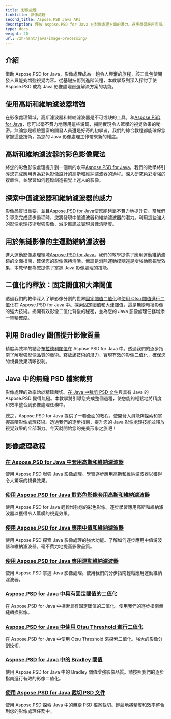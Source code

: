 ```yaml
---
title: 影像處理
linktitle: 影像處理
second_title: Aspose.PSD Java API
description: 釋放 Aspose.PSD for Java 在影像處理方面的潛力。逐步學習應用高斯、維納、中位數和運動維納濾波器。
type: docs
weight: 20
url: /zh-hant/java/image-processing/
---
```

## 介紹

借助 Aspose.PSD for Java，影像處理成為一趟令人興奮的旅程，該工具包使開發人員能夠增強視覺內容。從基礎技術到進階流程，本教學系列深入探討了使 Aspose.PSD 成為 Java 影像處理首選解決方案的功能。

## 使用高斯和維納濾波器增強

在影像處理領域，高斯濾波器和維納濾波器是不可或缺的工具。和[Aspose.PSD for Java](./apply-gaussian-wiener-filters/)，您可以毫不費力地應用這些濾鏡，揭開實現令人驚嘆的視覺效果的秘密。無論您是經驗豐富的開發人員還是好奇的初學者，我們的綜合教程都能確保您掌握這些技術，為您的 Java 影像處理工作帶來新的維度。

## 高斯和維納濾波器的彩色影像魔法

將您的彩色影像處理提升到一個新的水平[Aspose.PSD for Java](./apply-gaussian-wiener-filters-color-image/)。我們的教學將引導您完成應用專為彩色影像設計的高斯和維納濾波器的過程。深入研究色彩增強的複雜性，並學習如何輕鬆創造視覺上迷人的影像。

## 探索中值濾波器和維納濾波器的威力

影像品質很重要，並且[Aspose.PSD for Java](./apply-median-wiener-filters/)使您能夠毫不費力地提升它。當我們引導您完成逐步過程時，您將發現中值濾波器和維納濾波器的潛力。利用這些強大的影像處理技術增強影像、減少雜訊並實現最佳清晰度。

## 用於無縫影像的主運動維納濾波器

進入運動影像處理領域[Aspose.PSD for Java](./apply-motion-wiener-filters/)。我們的教學提供了應用運動維納濾鏡的全面指南，確保您的影像保持清晰。無論是消除運動模糊還是增強動態視覺效果，本教學都為您提供了掌握 Java 影像處理的技能。

## 二值化的釋放：固定閾值和大津閾值

透過我們的教學深入了解影像分割的世界[固定閾值二值化](./binarization-fixed-threshold/)和[使用 Otsu 閾值進行二值化](./binarization-otsu-threshold/)在 Aspose.PSD for Java 中。探索固定閾值和大津閾值，這是無縫轉換影像的強大技術。揭開有效影像二值化背後的秘密，並為您的 Java 影像處理任務增添一絲精確度。

## 利用 Bradley 閾值提升影像質量

精度與效率的結合[布拉德利閾值](./bradley-thresholding/)在 Aspose.PSD for Java 中。透過我們的逐步指南了解增強影像品質的藝術。釋放該技術的潛力，實現有效的影像二值化，確保您的視覺效果清晰銳利。

## Java 中的無縫 PSD 檔案裁剪

影像處理的效率始於精確裁切。[在 Java 中裁剪 PSD 文件](./crop-psd-file/)與具有 Java 的 Aspose.PSD 變得無縫。本教學將引導您完成整個過程，使您能夠輕鬆地將精度和效率整合到影像處理任務中。

總之，Aspose.PSD for Java 提供了一套全面的教程，使開發人員能夠探索和掌握高階影像處理技術。透過我們的逐步指南，提升您的 Java 影像處理技能並釋放視覺效果的全部潛力。今天就開始您的完美形象之旅吧！
## 影像處理教程
### [在 Aspose.PSD for Java 中套用高斯和維納濾波器](./apply-gaussian-wiener-filters/)
使用 Aspose.PSD 增強 Java 影像處理。學習逐步應用高斯和維納濾波器以獲得令人驚嘆的視覺效果。
### [使用 Aspose.PSD for Java 對彩色影像套用高斯和維納濾波器](./apply-gaussian-wiener-filters-color-image/)
使用 Aspose.PSD for Java 輕鬆增強您的彩色影像。逐步學習應用高斯和維納濾波器以獲得令人驚嘆的視覺效果。
### [使用 Aspose.PSD for Java 應用中值和維納濾波器](./apply-median-wiener-filters/)
使用 Aspose.PSD 探索 Java 影像處理的強大功能。了解如何逐步應用中值濾波器和維納濾波器。毫不費力地提高影像品質。
### [使用 Aspose.PSD for Java 應用運動維納濾波器](./apply-motion-wiener-filters/)
使用 Aspose.PSD 掌握 Java 影像處理。使用我們的分步指南輕鬆應用運動維納濾波器。
### [Aspose.PSD for Java 中具有固定閾值的二值化](./binarization-fixed-threshold/)
在 Aspose.PSD for Java 中探索具有固定閾值的二值化。使用我們的逐步指南無縫轉換影像。
### [Aspose.PSD for Java 中使用 Otsu Threshold 進行二值化](./binarization-otsu-threshold/)
在 Aspose.PSD for Java 中使用 Otsu Threshold 來探索二值化。強大的影像分割技術。
### [Aspose.PSD for Java 中的 Bradley 閾值](./bradley-thresholding/)
使用 Aspose.PSD for Java 中的 Bradley 閾值增強影像品質。請按照我們的逐步指南進行有效的影像二值化。
### [使用 Aspose.PSD for Java 裁切 PSD 文件](./crop-psd-file/)
使用 Aspose.PSD 探索 Java 中的無縫 PSD 檔案裁切。輕鬆地將精度和效率整合到您的影像處理任務中。